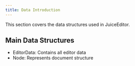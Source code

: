 ```yaml
---
title: Data Introduction
---
```


This section covers the data structures used in JuiceEditor.

## Main Data Structures

- EditorData: Contains all editor data
- Node: Represents document structure
